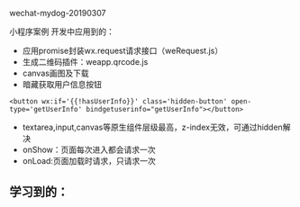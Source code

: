 wechat-mydog-20190307

小程序案例
开发中应用到的：
- 应用promise封装wx.request请求接口（weRequest.js）
- 生成二维码插件：weapp.qrcode.js 
- canvas画图及下载
- 暗藏获取用户信息按钮
```
<button wx:if='{{!hasUserInfo}}' class='hidden-button' open-type='getUserInfo' bindgetuserinfo="getUserInfo"></button>
```
- textarea,input,canvas等原生组件层级最高，z-index无效，可通过hidden解决
- onShow：页面每次进入都会请求一次
- onLoad:页面加载时请求，只请求一次

学习到的：
- 

